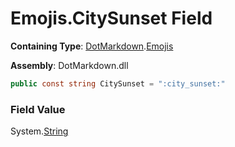 # Emojis\.CitySunset Field

**Containing Type**: [DotMarkdown](../../README.md)\.[Emojis](../README.md)

**Assembly**: DotMarkdown\.dll

```csharp
public const string CitySunset = ":city_sunset:"
```

### Field Value

System\.[String](https://docs.microsoft.com/en-us/dotnet/api/system.string)